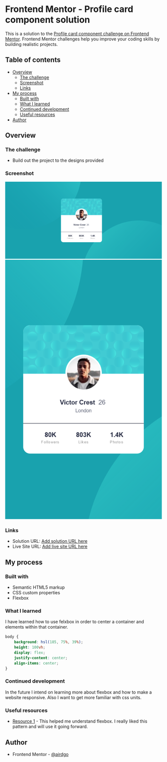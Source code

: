 # Frontend Mentor - Profile card component solution

This is a solution to the [Profile card component challenge on Frontend Mentor](https://www.frontendmentor.io/challenges/profile-card-component-cfArpWshJ). Frontend Mentor challenges help you improve your coding skills by building realistic projects. 

## Table of contents

- [Overview](#overview)
  - [The challenge](#the-challenge)
  - [Screenshot](#screenshot)
  - [Links](#links)
- [My process](#my-process)
  - [Built with](#built-with)
  - [What I learned](#what-i-learned)
  - [Continued development](#continued-development)
  - [Useful resources](#useful-resources)
- [Author](#author)


## Overview

### The challenge

- Build out the project to the designs provided

### Screenshot

![PC screenshot](./Screenshot-PC.png)
![Mobile screenshot](./Screenshot-Mobile.png)

### Links

- Solution URL: [Add solution URL here](https://www.frontendmentor.io/solutions/hi-this-is-my-first-challenge-i-used-flexbox-in-this-one-IbIWMH5Mr)
- Live Site URL: [Add live site URL here](https://airdgo-stats-preview.netlify.app)

## My process

### Built with

- Semantic HTML5 markup
- CSS custom properties
- Flexbox

### What I learned

I have learned how to use felxbox in order to center a container and elements within that container.

```css
body {
    background: hsl(185, 75%, 39%);
    height: 100vh;
    display: flex;
    justify-content: center;
    align-items: center;
}
```

### Continued development

In the future I intend on learning more about flexbox and how to make a website responsive. Also I want to get more familiar with css units.

### Useful resources

- [Resource 1](https://flexbox.help) - This helped me understand flexbox. I really liked this pattern and will use it going forward.

## Author

- Frontend Mentor - [@airdgo](https://www.frontendmentor.io/profile/airdgo)

